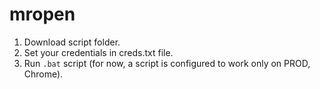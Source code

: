 # mropen

1. Download script folder.
2. Set your credentials in creds.txt file.
3. Run `.bat` script (for now, a script is configured to work only on PROD, Chrome).
